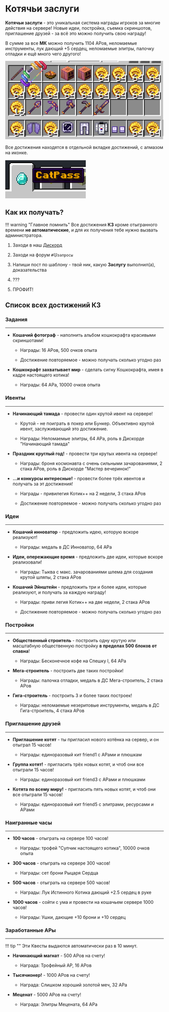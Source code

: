 # Котячьи заслуги

<span class="gold bold" id="my-text">**Котячьи заслуги**</span> - это уникальная система награды игроков за многие действия на сервере! Новые идеи, постройка, съемка скриншотов, приглашение друзей - за всё это можно получить свою награду!

В сумме за все **МК** можно получить 1104 АРов, неломаемые инструменты, лук дающий +5 сердец, неломаемые элитры, палочку отладки и ещё много чего другого!

![catpass](../../assets/catpass/image.png)

Все достижения находятся в отдельной вкладке достижений, с алмазом на иконке.

![catpass_icon](../../assets/catpass/catpass_icon.png)

## **Как их получать?**

!!! warning "Главное помнить"
    Все достижения **КЗ** кроме отыгранного времени **не автоматические**, и для их получения тебе нужно вызвать администратора. 

1. Заходи в наш [Дискорд](https://discord.gg/Qfb6NGZkNn)

2. Заходи на форум `#😽запросы`

3. Напиши пост по шаблону - твой ник, какую **Заслугу** выполнил(а), доказательства

4. ???

5. ПРОФИТ!

## **Список всех достижений КЗ**

### **Задания**

***

- **Кошачий фотограф** - наполнить альбом кошкокрафта красивыми скриншотами!

    - Награды: 16 АРов, 500 очков опыта

    - Достижение повторяемое - можно получать сколько угодно раз

- **Кошкокрафт захватывает мир** - сделать сигну Кошкокрафта, имея в кадре настоящего котика!

    - Награды: 64 АРа, 10000 очков опыта

### **Ивенты**

***

- **Начинающий тамада** - провести один крутой ивент на сервере!

    - Крутой - не поиграть в покер или Бункер. Объективно крутой ивент, заслуживающий это достижение.

    - Награды: Неломаемые элитры, 64 АРа, роль в Дискорде "Начинающий тамада"

- **Праздник круглый год!** - провести три крутых ивента на сервере!

    - Награды: броня космонавта с очень сильными зачарованиями, 2 стака АРов, роль в Дискорде "Мастер вечеринок!"

- **...и конкурсы интересные!** - провести более трёх ивентов и получать за эт достижения!

    - Награды - привилегия Котик++ на 2 недели, 3 стака АРов

    - Достижение повторяемое - можно получать сколько угодно раз

### **Идеи**

***

- **Кошачий инноватор** - предложить идею, которую вскоре реализуют!

    - Награды: медаль в ДС Инноватор, 64 АРа

- **Идеи, опережающие время** - предложить две идеи, которые вскоре реализовали!

    - Награды: Тыква с макс. зачарованиями шлема для создания крутой шляпы, 2 стака АРов

- **Кошачий Эйнштейн** - предложить три и более идеи, которые реализуют, и получать за каждую награду!

    - Награды: приви
    легия Котик++ на две недели, 2 стака АРов

    - Достижение повторяемое - можно получать сколько угодно раз

### **Постройки**

***

- **Общественный строитель** - построить одну крутую или масштабную общественную постройку **в пределах 500 блоков от спавна**!

    - Награды: Бесконечное кофе на Спешку I, 64 АРа

- **Мега-строитель** - построить две таких постройки!

    - Награды: палочка отладки, медаль в ДС Мега-строитель, 2 стака АРов

- **Гига-строитель** - построить 3 и более таких построек!

    - Награды: неломаемые незеритовые инструменты, медаль в ДС Гига-строитель, 4 стака АРов

### **Приглашение друзей**

***

- **Приглашение котят** - ты пригласил нового котёнка на сервер, и он отыграл 15 часов!

    - Награды: единоразовый кит friend1 с АРами и плюшкам

- **Группа котят!** - пригласить трёх новых котят, и чтоб они все отыграли 15 часов!

    - Награды: единоразовый кит friend3 с АРами и плюшками

- **Котята по всему миру!** - пригласить пять новых котят, и чтоб они все отыграли 15 часов!

    - Награды: единоразовый кит friend5 с элитрами, ресурсами и АРами

### **Наигранные часы**

***

- **100 часов** - отыграть на сервере 100 часов!

    - Награды: трофей "Супчик настоящего котика", 10000 очков опыта

- **300 часов** - отыграть на сервере 300 часов!

    - Награды: сет брони Рыцаря Сердца

- **500 часов** - отыграть на сервере 500 часов!

    - Награды: Лук Истинного Котика дающий +2.5 сердец в руке

- **1000 часов** - сойти с ума и провести на кошачьем сервере 1000 часов!

    - Награды: Ушки, дающие +10 брони и +10 сердец

### **Заработанные АРы**

***

!!! tip ""
    Эти Квесты выдаются автоматически раз в 10 минут.

- **Начинающий магнат** - 500 АРов на счету!

    - Награда: Трофейный АР, 16 АРов

- **Тысячионер!** - 1000 АРов на счету!

    - Награда: Слишком хороший золотой меч, 32 АРа

- **Меценат** - 5000 АРов на счету!

    - Награда: Элитры Мецената, 64 АРа